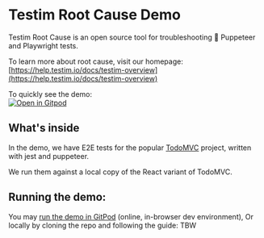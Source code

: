 # Testim Root Cause Demo

Testim Root Cause is an open source tool for troubleshooting 🔎 Puppeteer and Playwright tests.

To learn more about root cause, visit our homepage: [https://help.testim.io/docs/testim-overview](https://help.testim.io/docs/testim-overview)

To quickly see the demo:  
[![Open in Gitpod](https://gitpod.io/button/open-in-gitpod.svg)](https://gitpod.io/#https://github.com/testimio/root-cause-interactive-demo)

## What's inside

In the demo, we have E2E tests for the popular [TodoMVC](http://todomvc.com/) project, written with jest and puppeteer.

We run them against a local copy of the React variant of TodoMVC.

## Running the demo:

You may [run the demo in GitPod](https://gitpod.io/#https://github.com/testimio/root-cause-interactive-demo) (online, in-browser dev environment),
Or locally by cloning the repo and following the guide:
TBW
